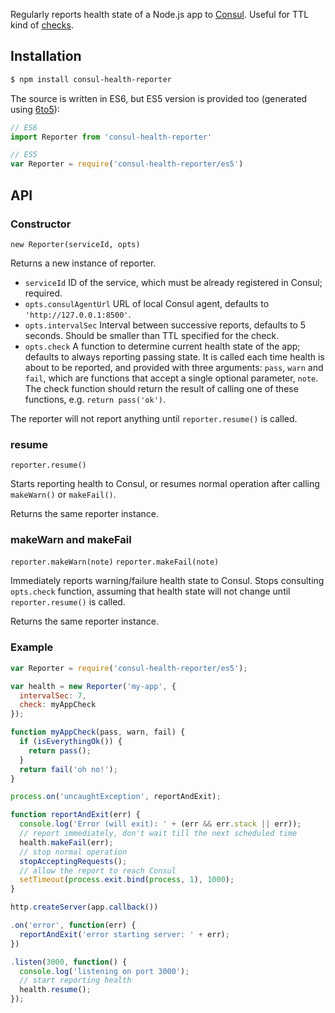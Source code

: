 Regularly reports health state of a Node.js app to [Consul](https://consul.io). Useful for TTL kind of [checks](https://consul.io/docs/agent/checks.html).


## Installation

```bash
$ npm install consul-health-reporter
```

The source is written in ES6, but ES5 version is provided too (generated using [6to5](http://6to5.org)):

```js
// ES6
import Reporter from 'consul-health-reporter'

// ES5
var Reporter = require('consul-health-reporter/es5')
```


## API

### Constructor

`new Reporter(serviceId, opts)`

Returns a new instance of reporter.

* `serviceId` ID of the service, which must be already registered in Consul; required.
* `opts.consulAgentUrl` URL of local Consul agent, defaults to `'http://127.0.0.1:8500'`.
* `opts.intervalSec` Interval between successive reports, defaults to 5 seconds. Should be smaller than TTL specified for the check.
* `opts.check` A function to determine current health state of the app; defaults to always reporting passing state. It is called each time health is about to be reported, and provided with three arguments: `pass`, `warn` and `fail`, which are functions that accept a single optional parameter, `note`. The check function should return the result of calling one of these functions, e.g. `return pass('ok')`.

The reporter will not report anything until `reporter.resume()` is called.

### resume

`reporter.resume()`

Starts reporting health to Consul, or resumes normal operation after calling `makeWarn()` or `makeFail()`.

Returns the same reporter instance.

### makeWarn and makeFail

`reporter.makeWarn(note)`
`reporter.makeFail(note)`

Immediately reports warning/failure health state to Consul. Stops consulting `opts.check` function, assuming that health state will not change until `reporter.resume()` is called.

Returns the same reporter instance.


### Example

```js
var Reporter = require('consul-health-reporter/es5');

var health = new Reporter('my-app', {
  intervalSec: 7,
  check: myAppCheck
});

function myAppCheck(pass, warn, fail) {
  if (isEverythingOk()) {
    return pass();
  }
  return fail('oh no!');
}

process.on('uncaughtException', reportAndExit);

function reportAndExit(err) {
  console.log('Error (will exit): ' + (err && err.stack || err));
  // report immediately, don't wait till the next scheduled time
  health.makeFail(err);
  // stop normal operation
  stopAcceptingRequests();
  // allow the report to reach Consul
  setTimeout(process.exit.bind(process, 1), 1000);
}

http.createServer(app.callback())

.on('error', function(err) {
  reportAndExit('error starting server: ' + err);
})

.listen(3000, function() {
  console.log('listening on port 3000');
  // start reporting health
  health.resume();
});
```
